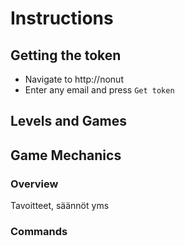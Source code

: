 # Instructions

## Getting the token
- Navigate to http://nonut
- Enter any email and press `Get token`

## Levels and Games

## Game Mechanics

### Overview

Tavoitteet, säännöt yms

### Commands


